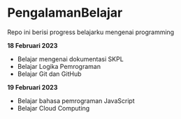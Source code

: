# PengalamanBelajar
Repo ini berisi progress belajarku mengenai programming

**18 Februari 2023**
* Belajar mengenai dokumentasi SKPL
* Belajar Logika Pemrograman
* Belajar Git dan GitHub

**19 Februari 2023**
* Belajar bahasa pemrograman JavaScript
* Belajar Cloud Computing
